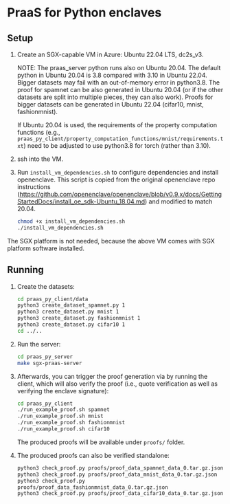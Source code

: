 # PraaS for Python enclaves

## Setup

1. Create an SGX-capable VM in Azure: Ubuntu 22.04 LTS, dc2s_v3.

	NOTE: The praas_server python runs also on Ubuntu 20.04. 
The default python in Ubuntu 20.04 is 3.8 compared with 3.10 in Ubuntu 22.04.
Bigger datasets may fail with an out-of-memory error in python3.8.
The proof for spamnet can be also generated in Ubuntu 20.04
(or if the other datasets are split into multiple pieces, they can also work).
Proofs for bigger datasets can be generated in Ubuntu 22.04 (cifar10, mnist, fashionmnist).

	If Ubuntu 20.04 is used, the requirements of the property computation functions
(e.g., `praas_py_client/property_computation_functions/mnist/requirements.txt`)
need to be adjusted to use python3.8 for torch (rather than 3.10).

2. ssh into the VM.

3. Run `install_vm_dependencies.sh` to configure dependencies and install openenclave. 
    This script is copied from the original openenclave repo instructions (https://github.com/openenclave/openenclave/blob/v0.9.x/docs/GettingStartedDocs/install_oe_sdk-Ubuntu_18.04.md) and modified to match 20.04.

	```bash
    chmod +x install_vm_dependencies.sh
    ./install_vm_dependencies.sh
	```

The SGX platform is not needed, because the above VM comes with SGX platform software installed.

## Running

1. Create the datasets:

	```bash
	cd praas_py_client/data
	python3 create_dataset_spamnet.py 1
	python3 create_dataset.py mnist 1
	python3 create_dataset.py fashionmnist 1
	python3 create_dataset.py cifar10 1
	cd ../..
	```

2. Run the server:

	```bash
	cd praas_py_server
	make sgx-praas-server
	```

3. Afterwards, you can trigger the proof generation via by running the client, which will also verify the proof (i.e., quote verification as well as verifying the enclave signature):

	```bash
	cd praas_py_client
	./run_example_proof.sh spamnet
	./run_example_proof.sh mnist
	./run_example_proof.sh fashionmnist
	./run_example_proof.sh cifar10
	```

	The produced proofs will be available under `proofs/` folder.

4. The produced proofs can also be verified standalone:

	```bash
	python3 check_proof.py proofs/proof_data_spamnet_data_0.tar.gz.json
	python3 check_proof.py proofs/proof_data_mnist_data_0.tar.gz.json
	python3 check_proof.py
	proofs/proof_data_fashionmnist_data_0.tar.gz.json
	python3 check_proof.py proofs/proof_data_cifar10_data_0.tar.gz.json
	```

